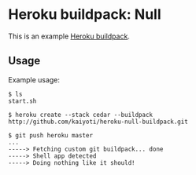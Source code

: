 Heroku buildpack: Null
=======================

This is an example [Heroku buildpack](http://devcenter.heroku.com/articles/buildpacks).

Usage
-----

Example usage:

    $ ls
    start.sh

    $ heroku create --stack cedar --buildpack http://github.com/kaiyoti/heroku-null-buildpack.git

    $ git push heroku master
    ...
    -----> Fetching custom git buildpack... done
    -----> Shell app detected
    -----> Doing nothing like it should!

